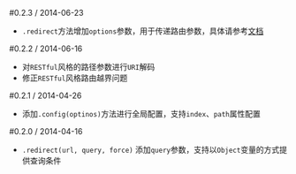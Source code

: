 #0.2.3 / 2014-06-23

* `.redirect`方法增加`options`参数，用于传递路由参数，具体请参考[文档](#redirect-url-query-options-)

#0.2.2 / 2014-06-16

* 对`RESTful`风格的路径参数进行`URI`解码
* 修正`RESTful`风格路由越界问题

#0.2.1 / 2014-04-26

* 添加`.config(optinos)`方法进行全局配置，支持`index`、`path`属性配置

#0.2.0 / 2014-04-16

* `.redirect(url, query, force)` 添加`query`参数，支持以`Object`变量的方式提供查询条件
